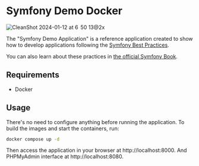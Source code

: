 Symfony Demo Docker
========================

![CleanShot 2024-01-12 at 6  50 13@2x](https://github.com/hsusanoo/symfony-demo-docker/assets/35850056/06c6f3a3-5aa5-4dd6-b0d3-7e910c83e088)


The "Symfony Demo Application" is a reference application created to show how
to develop applications following the [Symfony Best Practices][1].

You can also learn about these practices in [the official Symfony Book][2].

Requirements
------------

* Docker

Usage
-----

There's no need to configure anything before running the application. To build the images and start the containers, run:

```bash
docker compose up -d
```

Then access the application in your browser at http://localhost:8000.
And PHPMyAdmin interface at http://localhost:8080.



[1]: https://symfony.com/doc/current/best_practices.html
[2]: https://symfony.com/book

